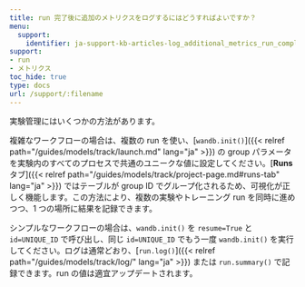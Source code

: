 ```yaml
---
title: run 完了後に追加のメトリクスをログするにはどうすればよいですか？
menu:
  support:
    identifier: ja-support-kb-articles-log_additional_metrics_run_completes
support:
- run
- メトリクス
toc_hide: true
type: docs
url: /support/:filename
---
```


実験管理にはいくつかの方法があります。

複雑なワークフローの場合は、複数の run を使い、[`wandb.init()`]({{< relref path="/guides/models/track/launch.md" lang="ja" >}}) の group パラメータを実験内のすべてのプロセスで共通のユニークな値に設定してください。[**Runs** タブ]({{< relref path="/guides/models/track/project-page.md#runs-tab" lang="ja" >}}) ではテーブルが group ID でグループ化されるため、可視化が正しく機能します。この方法により、複数の実験やトレーニング run を同時に進めつつ、1 つの場所に結果を記録できます。

シンプルなワークフローの場合は、`wandb.init()` を `resume=True` と `id=UNIQUE_ID` で呼び出し、同じ `id=UNIQUE_ID` でもう一度 `wandb.init()` を実行してください。ログは通常どおり、[`run.log()`]({{< relref path="/guides/models/track/log/" lang="ja" >}}) または `run.summary()` で記録できます。run の値は適宜アップデートされます。